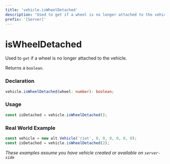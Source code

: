 ```yaml
---
title: 'vehicle.isWheelDetached'
description: 'Used to get if a wheel is no longer attached to the vehicle.'
prefix: '[Server]'
---
```


# isWheelDetached

Used to `get` if a wheel is no longer attached to the vehicle.


Returns a `boolean`.

### Declaration

```typescript
vehicle.isWheelDetached(wheel: number): boolean;
```

### Usage

```js
const isDetached = vehicle.isWheelDetached();
```

### Real World Example

```js
const vehicle = new alt.Vehicle('riot', 0, 0, 0, 0, 0, 0);
const isDetached = vehicle.isWheelDetached(2);
```

_These examples assume you have vehicle created or available on `server-side`_